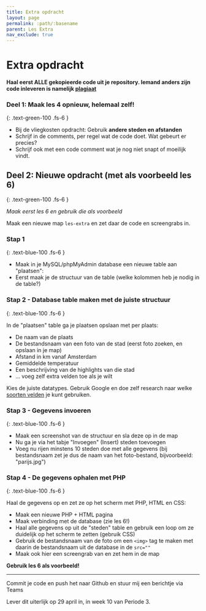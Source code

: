 ```yaml
---
title: Extra opdracht
layout: page 
permalink: :path/:basename 
parent: Les Extra
nav_exclude: true
---
```


# Extra opdracht

**Haal eerst ALLE gekopieerde code uit je repository. Iemand anders zijn code inleveren is namelijk [plagiaat](https://nl.wikipedia.org/wiki/Plagiaat)**

###  Deel 1: Maak les 4 opnieuw, helemaal zelf!
{: .text-green-100 .fs-6 }

- Bij de vliegkosten opdracht: Gebruik **andere steden en afstanden**
- Schrijf in de comments, per regel wat de code doet. Wat gebeurt er precies?
- Schrijf ook met een code comment wat je nog niet snapt of moeilijk vindt.


## Deel 2:  Nieuwe opdracht (met als voorbeeld les 6)
{: .text-green-100 .fs-6 }

*Maak eerst les 6 en gebruik die als voorbeeld*

Maak een nieuwe map `les-extra` en zet daar de code en screengrabs in.


### Stap 1
{: .text-blue-100 .fs-6 }

- Maak in je MySQL/phpMyAdmin database een nieuwe table aan "plaatsen":
- Eerst maak je de structuur van de table (welke kolommen heb je nodig in de table?)

### Stap 2 - Database table maken met de juiste structuur
{: .text-blue-100 .fs-6 }

In de "plaatsen" table ga je plaatsen opslaan met per plaats:

  - De naam van de plaats
  - De bestandsnaam van een foto van de stad (eerst foto zoeken, en opslaan in je map)
  - Afstand in km vanaf Amsterdam
  - Gemiddelde temperatuur
  - Een beschrijving van de highlights van die stad
  - ... voeg zelf extra velden toe als je wilt
  
Kies de juiste datatypes. Gebruik Google en doe zelf research naar welke [soorten velden](https://www.mysqltutorial.org/mysql-data-types.aspx) je kunt gebruiken.

### Stap 3 - Gegevens invoeren
{: .text-blue-100 .fs-6 }

  - Maak een screenshot van de structuur en sla deze op in de map
  - Nu ga je via het tabje "Invoegen" (Insert) steden toevoegen
  - Voeg nu rijen minstens 10 steden doe met alle gegevens (bij bestandsnaam zet je dus de naam van het foto-bestand, bijvoorbeeld: "parijs.jpg")

### Stap 4 - De gegevens ophalen met PHP
{: .text-blue-100 .fs-6 }

Haal de gegevens op en zet ze op het scherm met PHP, HTML en CSS:

  - Maak een nieuwe PHP + HTML pagina
  - Maak verbinding met de database (zie les 6!)
  - Haal alle gegevens op uit de "steden" table en gebruik een loop om ze duidelijk op het scherm te zetten (gebruik CSS)
  - Gebruik de bestandsnaam van de foto om een `<img>` tag te maken met daarin de bestandsnaam uit de database in de `src=""`
  - Maak ook hier een screengrab van en zet hem in de map


**Gebruik les 6 als voorbeeld!**

---

Commit je code en push het naar Github en stuur mij een berichtje via Teams

Lever dit uiterlijk op 29 april in, in week 10 van Periode 3.









